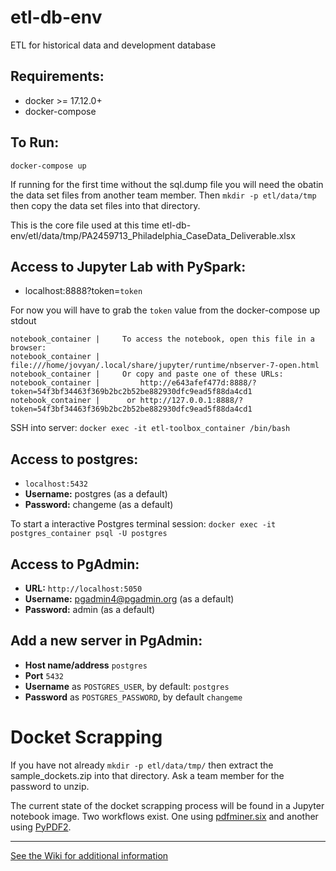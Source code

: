 # etl-db-env
ETL for historical data and development database

## Requirements:
* docker >= 17.12.0+
* docker-compose

## To Run:
`docker-compose up`

If running for the first time without the sql.dump file you will need the obatin the data set files from another team member. Then `mkdir -p etl/data/tmp` then copy the data set files into that directory. 


This is the core file used at this time etl-db-env/etl/data/tmp/PA2459713_Philadelphia_CaseData_Deliverable.xlsx

## Access to Jupyter Lab with PySpark: 
*  localhost:8888?token=`token`

For now you will have to grab the `token` value from the docker-compose up stdout

```
notebook_container |     To access the notebook, open this file in a browser:
notebook_container |         file:///home/jovyan/.local/share/jupyter/runtime/nbserver-7-open.html
notebook_container |     Or copy and paste one of these URLs:
notebook_container |         http://e643afef477d:8888/?token=54f3bf34463f369b2bc2b52be882930dfc9ead5f88da4cd1
notebook_container |      or http://127.0.0.1:8888/?token=54f3bf34463f369b2bc2b52be882930dfc9ead5f88da4cd1
```

SSH into server:
`docker exec -it etl-toolbox_container /bin/bash`

## Access to postgres: 
* `localhost:5432`
* **Username:** postgres (as a default)
* **Password:** changeme (as a default)

To start a interactive Postgres terminal session:
`docker exec -it postgres_container psql -U postgres`

## Access to PgAdmin: 
* **URL:** `http://localhost:5050`
* **Username:** pgadmin4@pgadmin.org (as a default)
* **Password:** admin (as a default)

## Add a new server in PgAdmin:
* **Host name/address** `postgres`
* **Port** `5432`
* **Username** as `POSTGRES_USER`, by default: `postgres`
* **Password** as `POSTGRES_PASSWORD`, by default `changeme`

# Docket Scrapping
If you have not already `mkdir -p etl/data/tmp/` then extract the sample_dockets.zip into that directory. Ask a team member for the password to unzip.

The current state of the docket scrapping process will be found in a Jupyter notebook image. Two workflows exist. One using [pdfminer.six](https://pypi.org/project/pdfminer.six/) and another using [PyPDF2](https://pythonhosted.org/PyPDF2/).

---
[See the Wiki for additional information](https://github.com/Philadelphia-Lawyers-for-Social-Equity/etl-db-env/wiki)